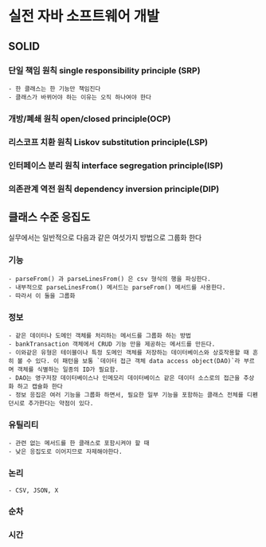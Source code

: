 # 실전 자바 소프트웨어 개발

## SOLID
### 단일 책임 원칙 single responsibility principle (SRP)
	- 한 클래스는 한 기능만 책임진다
	- 클래스가 바뀌어야 하는 이유는 오직 하나여야 한다
### 개방/폐쇄 원칙 open/closed principle(OCP)
### 리스코프 치환 원칙 Liskov substitution principle(LSP)
### 인터페이스 분리 원칙 interface segregation principle(ISP)
### 의존관계 역전 원칙 dependency inversion principle(DIP)

## 클래스 수준 응집도

실무에서는 일반적으로 다음과 같은 여섯가지 방법으로 그룹화 한다
### 기능
	- parseFrom() 과 parseLinesFrom() 은 csv 형식의 행을 파싱한다. 
	- 내부적으로 parseLinesFrom() 메서드는 parseFrom() 메서드를 사용한다.
	- 따라서 이 둘을 그룹화
### 정보
	- 같은 데이터나 도메인 객체를 처리하는 메서드를 그룹화 하는 방법
	- bankTransaction 객체에서 CRUD 기능 만을 제공하는 메서드를 만든다.
	- 이와같은 유형은 테이블이나 특정 도메인 객체를 저장하는 데이터베이스와 상호작용할 때 흔히 볼 수 있다. 이 패턴을 보통 `데이터 접근 객체 data access object(DAO)`라 부르며 객체를 식별하는 일종의 ID가 필요함.
	- DAO는 영구저장 데이터베이스나 인메모리 데이터베이스 같은 데이터 소스로의 접근을 추상화 하고 캡슐화 한다
	- 정보 응집은 여러 기능을 그룹화 하면서, 필요한 일부 기능을 포함하는 클래스 전체를 디펜던시로 추가한다는 약점이 있다.
### 유틸리티
	- 관련 없는 메서드를 한 클래스로 포함시켜야 할 때
	- 낮은 응집도로 이어지므로 자제해야한다.
### 논리
	- CSV, JSON, X
### 순차
### 시간


<!--stackedit_data:
eyJoaXN0b3J5IjpbMTEwODU5OTg3NywxNDE0ODU4NjA2LC01Nz
E0Nzk0MTNdfQ==
-->